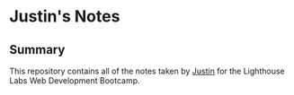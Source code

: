 # Justin's Notes

## Summary

This repository contains all of the notes taken by [Justin](https://github.com/jkawaja) for the Lighthouse Labs Web Development Bootcamp.